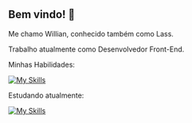 ## Bem vindo! 👋
<p>Me chamo Willian, conhecido também como Lass.</p>
<p>Trabalho atualmente como Desenvolvedor Front-End.</p>


<p>Minhas Habilidades:</p>

[![My Skills](https://skillicons.dev/icons?i=html,css,photoshop,premiere,gamemakerstudio)](https://skillicons.dev)

<p>Estudando atualmente:</p>

[![My Skills](https://skillicons.dev/icons?i=js,vuejs)](https://skillicons.dev)

<!--
**Dev-Lass/Dev-Lass** is a ✨ _special_ ✨ repository because its `README.md` (this file) appears on your GitHub profile.

Here are some ideas to get you started:

- 🔭 I’m currently working on ...
- 🌱 I’m currently learning ...
- 👯 I’m looking to collaborate on ...
- 🤔 I’m looking for help with ...
- 💬 Ask me about ...
- 📫 How to reach me: ...
- 😄 Pronouns: ...
- ⚡ Fun fact: ...
-->

